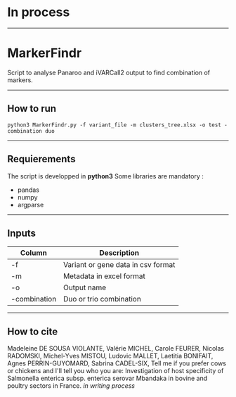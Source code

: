 # In process
---

# MarkerFindr
Script to analyse Panaroo and iVARCall2 output to find combination of markers.

---

## How to run
`python3 MarkerFindr.py -f variant_file -m clusters_tree.xlsx -o test -combination duo`

---

## Requierements
The script is developped in **python3**
Some libraries are mandatory :
- pandas
- numpy
- argparse

---
## Inputs

| Column | Description |
| ----------- | ----------- |
| -f | Variant or gene data in csv format |
| -m | Metadata in excel format | 
| -o | Output name | 
| -combination | Duo or trio combination | 

---

## How to cite

Madeleine DE SOUSA VIOLANTE, Valérie MICHEL, Carole FEURER, Nicolas RADOMSKI, Michel-Yves MISTOU, Ludovic MALLET, Laetitia BONIFAIT, Agnes PERRIN-GUYOMARD, Sabrina CADEL-SIX, Tell me if you prefer cows or chickens and I'll tell you who you are: Investigation of host specificity of Salmonella enterica subsp. enterica serovar Mbandaka in bovine and poultry sectors in France. *in writing process*
